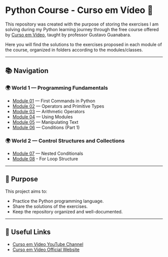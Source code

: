 # Python Course - Curso em Vídeo 🐍

This repository was created with the purpose of storing the exercises I am solving during my Python learning journey through the free course offered by [Curso em Vídeo](https://www.youtube.com/c/CursoemVídeo), taught by professor Gustavo Guanabara.

Here you will find the solutions to the exercises proposed in each module of the course, organized in folders according to the modules/classes.


---

## 📚 Navigation

### 🌍 World 1 — Programming Fundamentals

- [Module 01](./m1_First_Commands) — First Commands in Python
- [Module 02](./m2_Operators_and_Primitive_Types) — Operators and Primitive Types
- [Module 03](./m3_Arithmetic_Operators) — Arithmetic Operators
- [Module 04](./m4_Using_Modules) — Using Modules
- [Module 05](./m5_Manipulating_Text) — Manipulating Text
- [Module 06](./m6_Conditions_Part1) — Conditions (Part 1)

### 🌍 World 2 — Control Structures and Collections

- [Module 07](./m7_Nested_Conditionals) — Nested Conditionals
- [Module 08](./m8_For_Loop_Structure) - For Loop Structure

---

## 🚀 Purpose

This project aims to:

- Practice the Python programming language.
- Share the solutions of the exercises.
- Keep the repository organized and well-documented.


---

## 🔗 Useful Links

- [Curso em Vídeo YouTube Channel](https://www.youtube.com/@CursoemVideo)
- [Curso em Vídeo Official Website](https://www.cursoemvideo.com/)

